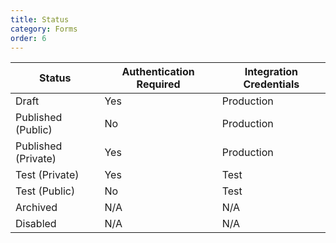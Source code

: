 ```yaml
---
title: Status
category: Forms
order: 6
---
```


|Status|Authentication Required|Integration Credentials|
|---|---|---|
|Draft|Yes|Production|
|Published (Public)|No|Production|
|Published (Private)|Yes|Production|
|Test (Private)|Yes|Test|
|Test (Public)|No|Test|
|Archived|N/A|N/A|
|Disabled|N/A|N/A|